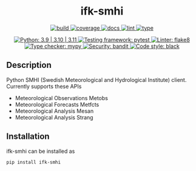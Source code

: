 <h1 align="center">ifk-smhi</h1>

<p align="center">
    <a href="https://github.com/Ingenjorsarbete-For-Klimatet/ifk-smhi/actions/workflows/github-action-build.yaml">
        <img src="https://github.com/Ingenjorsarbete-For-Klimatet/ifk-smhi/actions/workflows/github-action-build.yaml/badge.svg?branch=main" alt="build" style="max-width: 100%;">
    </a>
    <a href="https://github.com/Ingenjorsarbete-For-Klimatet/ifk-smhi/actions/workflows/github-action-build.yaml">
        <img src="https://img.shields.io/endpoint?logo=github&labelColor=%23333a41&logoColor=%23959da5&url=https://gist.githubusercontent.com/mgcth/2d8de651f24d184f5ebe101ffc3c9527/raw/ifk-smhi-coverage-badge.json" alt="coverage" style="max-width: 100%;">
    </a>
    <a href="https://github.com/Ingenjorsarbete-For-Klimatet/ifk-smhi/actions/workflows/github-action-docs.yaml">
        <img src="https://github.com/Ingenjorsarbete-For-Klimatet/ifk-smhi/actions/workflows/github-action-docs.yaml/badge.svg?branch=main" alt="docs" style="max-width: 100%;">
    </a>
    <a href="https://github.com/Ingenjorsarbete-For-Klimatet/ifk-smhi/actions/workflows/github-action-lint.yaml">
        <img src="https://github.com/Ingenjorsarbete-For-Klimatet/ifk-smhi/actions/workflows/github-action-lint.yaml/badge.svg?branch=main" alt="lint" style="max-width: 100%;">
    </a>
    <a href="https://github.com/Ingenjorsarbete-For-Klimatet/ifk-smhi/actions/workflows/github-action-type.yaml">
        <img src="https://github.com/Ingenjorsarbete-For-Klimatet/ifk-smhi/actions/workflows/github-action-type.yaml/badge.svg?branch=main" alt="type" style="max-width: 100%;">
    </a>
</p>

<p align="center">
    <a href="https://www.python.org">
        <img src="https://img.shields.io/badge/Python-3.9%20|%203.10-blue" alt="Python: 3.9 | 3.10 | 3.11" style="max-width: 100%;">
    </a>
    <a href="https://pytest.org">
        <img src="https://img.shields.io/badge/Testing_framework-pytest-a04000" alt="Testing framework: pytest" style="max-width: 100%;">
    </a>
    <a href="hhttps://flake8.pycqa.org">
        <img src="https://img.shields.io/badge/Linter-flake8-ff69b4" alt="Linter: flake8" style="max-width: 100%;">
    </a>
    <a href="http://mypy-lang.org">
        <img src="https://img.shields.io/badge/Type_checker-mypy-1674b1" alt="Type checker: mypy" style="max-width: 100%;">
    </a>
    <a href="https://github.com/PyCQA/bandit">
        <img src="https://img.shields.io/badge/Security-bandit-yellow.svg" alt="Security: bandit" style="max-width: 100%;">
    </a>
    <a href="https://github.com/psf/black">
        <img src="https://img.shields.io/badge/Code_style-black-black" alt="Code style: black" style="max-width: 100%;">
    </a>
</p>

## Description

Python SMHI (Swedish Meteorological and Hydrological Institute) client.
Currently supports these APIs

- Meteorological Observations Metobs
- Meteorological Forecasts Metfcts
- Meteorological Analysis Mesan
- Meteorological Analysis Strang

## Installation

ifk-smhi can be installed as

```bash
pip install ifk-smhi
```
